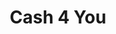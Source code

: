 ---
title: Cash 4 You
slug: cash-4-you
updated-on: '2024-05-30T13:44:31.749Z'
created-on: '2024-05-30T13:41:46.671Z'
published-on: '2024-05-30T13:54:32.469Z'
f_city-state-2:
- cms/city/glendale-az.md
- cms/city/greenwood-ar.md
- cms/city/laurel-ms.md
- cms/city/killeen-tx.md
- cms/city/ogden-ut.md
- cms/city/van-buren-ar.md
f_locations:
- cms/payday-loan/cash-4-you-6374.md
- cms/payday-loan/cash-4-you-6375.md
- cms/payday-loan/cash-4-you-6376.md
- cms/payday-loan/cash-4-you-6377.md
- cms/payday-loan/cash-4-you-6378.md
- cms/payday-loan/cash-4-you-6379.md
- cms/payday-loan/cash-4-you-6380.md
- cms/payday-loan/cash-4-you-6381.md
- cms/payday-loan/cash-4-you-6382.md
f_states:
- cms/state/arizona.md
- cms/state/arkansas.md
- cms/state/mississippi.md
- cms/state/texas.md
- cms/state/utah.md
layout: '[company].html'
tags: company
---